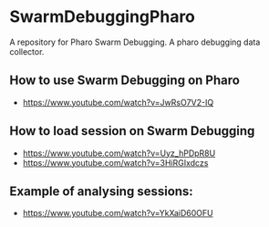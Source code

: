 # SwarmDebuggingPharo
A repository for Pharo Swarm Debugging. A pharo debugging data collector.


## How to use Swarm Debugging on Pharo
- https://www.youtube.com/watch?v=JwRsO7V2-IQ

## How to load session on Swarm Debugging
- https://www.youtube.com/watch?v=Uyz_hPDpR8U
- https://www.youtube.com/watch?v=3HiRGIxdczs

## Example of analysing sessions:
- https://www.youtube.com/watch?v=YkXaiD60OFU
